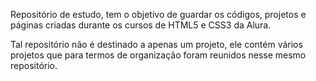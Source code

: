 Repositório de estudo, tem o objetivo de guardar os códigos, projetos e páginas criadas durante os cursos de HTML5 e CSS3 da Alura.

Tal repositório não é destinado a apenas um projeto, ele contém vários projetos que para termos de organização foram reunidos nesse mesmo repositório.
